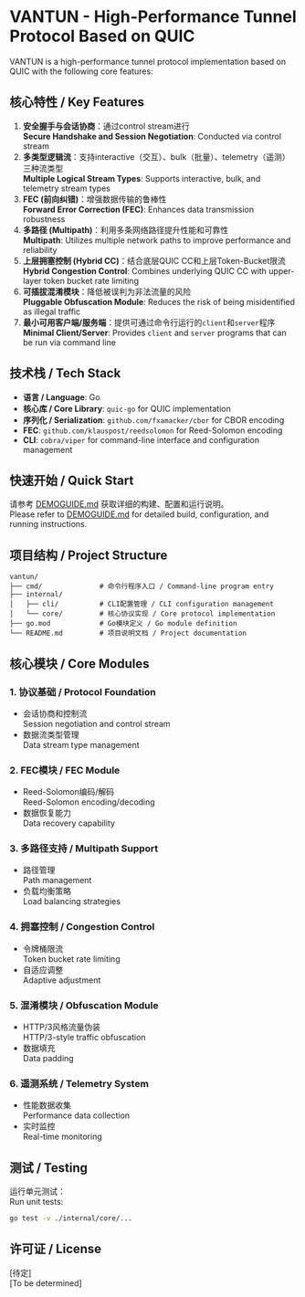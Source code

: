 # VANTUN - High-Performance Tunnel Protocol Based on QUIC

[//]: # (VANTUN是一个基于QUIC的高性能隧道协议实现，具备以下核心功能：)

VANTUN is a high-performance tunnel protocol implementation based on QUIC with the following core features:

## 核心特性 / Key Features

1. **安全握手与会话协商**：通过control stream进行
   <br>**Secure Handshake and Session Negotiation**: Conducted via control stream
2. **多类型逻辑流**：支持interactive（交互）、bulk（批量）、telemetry（遥测）三种流类型
   <br>**Multiple Logical Stream Types**: Supports interactive, bulk, and telemetry stream types
3. **FEC (前向纠错)**：增强数据传输的鲁棒性
   <br>**Forward Error Correction (FEC)**: Enhances data transmission robustness
4. **多路径 (Multipath)**：利用多条网络路径提升性能和可靠性
   <br>**Multipath**: Utilizes multiple network paths to improve performance and reliability
5. **上层拥塞控制 (Hybrid CC)**：结合底层QUIC CC和上层Token-Bucket限流
   <br>**Hybrid Congestion Control**: Combines underlying QUIC CC with upper-layer token bucket rate limiting
6. **可插拔混淆模块**：降低被误判为非法流量的风险
   <br>**Pluggable Obfuscation Module**: Reduces the risk of being misidentified as illegal traffic
7. **最小可用客户端/服务端**：提供可通过命令行运行的`client`和`server`程序
   <br>**Minimal Client/Server**: Provides `client` and `server` programs that can be run via command line

## 技术栈 / Tech Stack

- **语言 / Language**: Go
- **核心库 / Core Library**: `quic-go` for QUIC implementation
- **序列化 / Serialization**: `github.com/fxamacker/cbor` for CBOR encoding
- **FEC**: `github.com/klauspost/reedsolomon` for Reed-Solomon encoding
- **CLI**: `cobra/viper` for command-line interface and configuration management

## 快速开始 / Quick Start

请参考 [DEMOGUIDE.md](DEMOGUIDE.md) 获取详细的构建、配置和运行说明。
<br>Please refer to [DEMOGUIDE.md](DEMOGUIDE.md) for detailed build, configuration, and running instructions.

## 项目结构 / Project Structure

```
vantun/
├── cmd/              # 命令行程序入口 / Command-line program entry
├── internal/
│   ├── cli/          # CLI配置管理 / CLI configuration management
│   └── core/         # 核心协议实现 / Core protocol implementation
├── go.mod            # Go模块定义 / Go module definition
└── README.md         # 项目说明文档 / Project documentation
```

## 核心模块 / Core Modules

### 1. 协议基础 / Protocol Foundation
- 会话协商和控制流
  <br>Session negotiation and control stream
- 数据流类型管理
  <br>Data stream type management

### 2. FEC模块 / FEC Module
- Reed-Solomon编码/解码
  <br>Reed-Solomon encoding/decoding
- 数据恢复能力
  <br>Data recovery capability

### 3. 多路径支持 / Multipath Support
- 路径管理
  <br>Path management
- 负载均衡策略
  <br>Load balancing strategies

### 4. 拥塞控制 / Congestion Control
- 令牌桶限流
  <br>Token bucket rate limiting
- 自适应调整
  <br>Adaptive adjustment

### 5. 混淆模块 / Obfuscation Module
- HTTP/3风格流量伪装
  <br>HTTP/3-style traffic obfuscation
- 数据填充
  <br>Data padding

### 6. 遥测系统 / Telemetry System
- 性能数据收集
  <br>Performance data collection
- 实时监控
  <br>Real-time monitoring

## 测试 / Testing

运行单元测试：
<br>Run unit tests:

```bash
go test -v ./internal/core/...
```

## 许可证 / License

[待定]
<br>[To be determined]